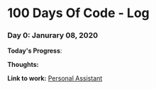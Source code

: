# 100 Days Of Code - Log

### Day 0: Janurary 08, 2020 


**Today's Progress**: 

**Thoughts:** 

**Link to work:** [Personal Assistant](https://github.com/techiecream/Steith)

